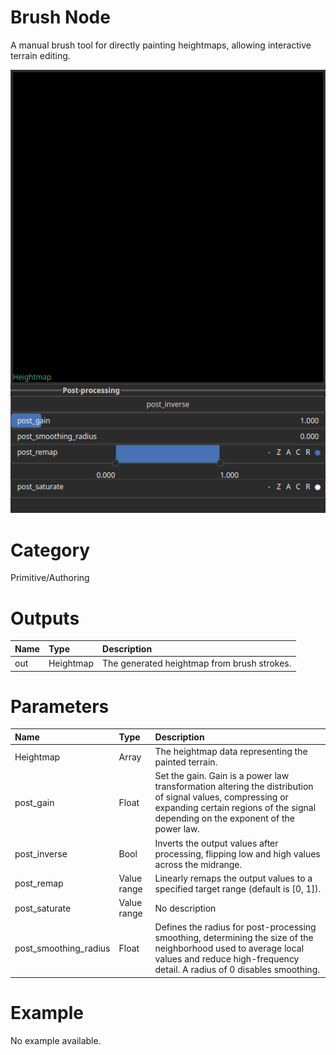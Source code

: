 
Brush Node
==========


A manual brush tool for directly painting heightmaps, allowing interactive terrain editing.



![img](../../images/nodes/Brush_settings.png)


# Category


Primitive/Authoring
# Outputs

|Name|Type|Description|
| :--- | :--- | :--- |
|out|Heightmap|The generated heightmap from brush strokes.|

# Parameters

|Name|Type|Description|
| :--- | :--- | :--- |
|Heightmap|Array|The heightmap data representing the painted terrain.|
|post_gain|Float|Set the gain. Gain is a power law transformation altering the distribution of signal values, compressing or expanding certain regions of the signal depending on the exponent of the power law.|
|post_inverse|Bool|Inverts the output values after processing, flipping low and high values across the midrange.|
|post_remap|Value range|Linearly remaps the output values to a specified target range (default is [0, 1]).|
|post_saturate|Value range|No description|
|post_smoothing_radius|Float|Defines the radius for post-processing smoothing, determining the size of the neighborhood used to average local values and reduce high-frequency detail. A radius of 0 disables smoothing.|

# Example


No example available.